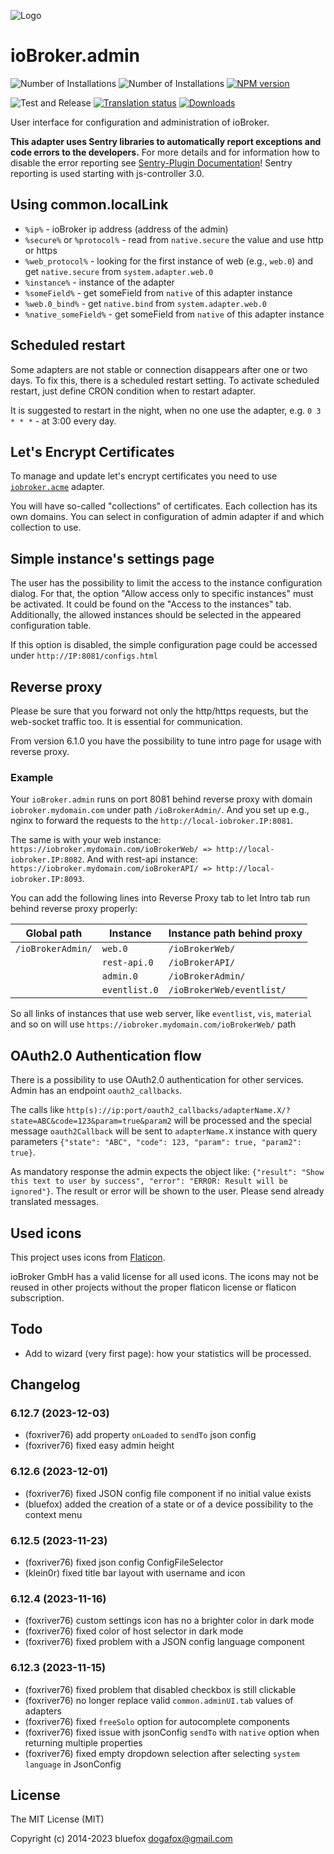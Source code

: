 ![Logo](admin/admin.png)
# ioBroker.admin

![Number of Installations](http://iobroker.live/badges/admin-installed.svg)
![Number of Installations](http://iobroker.live/badges/admin-stable.svg)
[![NPM version](http://img.shields.io/npm/v/iobroker.admin.svg)](https://www.npmjs.com/package/iobroker.admin)

![Test and Release](https://github.com/ioBroker/ioBroker.admin/workflows/Test%20and%20Release/badge.svg)
[![Translation status](https://weblate.iobroker.net/widgets/adapters/-/admin/svg-badge.svg)](https://weblate.iobroker.net/engage/adapters/?utm_source=widget)
[![Downloads](https://img.shields.io/npm/dm/iobroker.admin.svg)](https://www.npmjs.com/package/iobroker.admin)

User interface for configuration and administration of ioBroker.

**This adapter uses Sentry libraries to automatically report exceptions and code errors to the developers.** For more details and for information how to disable the error reporting see [Sentry-Plugin Documentation](https://github.com/ioBroker/plugin-sentry#plugin-sentry)! Sentry reporting is used starting with js-controller 3.0.

## Using common.localLink
- `%ip%` - ioBroker ip address (address of the admin)
- `%secure%` or `%protocol%` - read from `native.secure` the value and use http or https
- `%web_protocol%` - looking for the first instance of web (e.g., `web.0`) and get `native.secure` from `system.adapter.web.0`
- `%instance%` - instance of the adapter
- `%someField%` - get someField from `native` of this adapter instance
- `%web.0_bind%` - get `native.bind` from `system.adapter.web.0`
- `%native_someField%` - get someField from `native` of this adapter instance

## Scheduled restart
Some adapters are not stable or connection disappears after one or two days.
To fix this, there is a scheduled restart setting.
To activate scheduled restart, just define CRON condition when to restart adapter.

It is suggested to restart in the night, when no one use the adapter, e.g. `0 3 * * *` - at 3:00 every day.

## Let's Encrypt Certificates
To manage and update let's encrypt certificates you need to use [`iobroker.acme`](https://github.com/iobroker-community-adapters/ioBroker.acme) adapter.

You will have so-called "collections" of certificates. Each collection has its own domains.
You can select in configuration of admin adapter if and which collection to use.

## Simple instance's settings page
The user has the possibility to limit the access to the instance configuration dialog.
For that, the option "Allow access only to specific instances" must be activated.
It could be found on the "Access to the instances" tab.
Additionally, the allowed instances should be selected in the appeared configuration table.

If this option is disabled, the simple configuration page could be accessed under `http://IP:8081/configs.html`

## Reverse proxy
Please be sure that you forward not only the http/https requests, but the web-socket traffic too. It is essential for communication.

From version 6.1.0 you have the possibility to tune intro page for usage with reverse proxy.

### Example 
Your `ioBroker.admin` runs on port 8081 behind reverse proxy with domain `iobroker.mydomain.com` under path `/ioBrokerAdmin/`. 
And you set up e.g., nginx to forward the requests to the `http://local-iobroker.IP:8081`. 

The same is with your web instance: `https://iobroker.mydomain.com/ioBrokerWeb/ => http://local-iobroker.IP:8082`.
And with rest-api instance: `https://iobroker.mydomain.com/ioBrokerAPI/ => http://local-iobroker.IP:8093`.

You can add the following lines into Reverse Proxy tab to let Intro tab run behind reverse proxy properly:

| Global path       | Instance      | Instance path behind proxy |
|-------------------|---------------|----------------------------|
| `/ioBrokerAdmin/` | `web.0`       | `/ioBrokerWeb/`            |
|                   | `rest-api.0`  | `/ioBrokerAPI/`            |
|                   | `admin.0`     | `/ioBrokerAdmin/`          |
|                   | `eventlist.0` | `/ioBrokerWeb/eventlist/`  |

So all links of instances that use web server, like `eventlist`, `vis`, `material` and so on will use `https://iobroker.mydomain.com/ioBrokerWeb/` path

## OAuth2.0 Authentication flow
There is a possibility to use OAuth2.0 authentication for other services. Admin has an endpoint `oauth2_callbacks`. 

The calls like `http(s)://ip:port/oauth2_callbacks/adapterName.X/?state=ABC&code=123&param=true&param2` will be processed and the special message `oauth2Callback` will be sent to `adapterName.X` instance with query parameters `{"state": "ABC", "code": 123, "param": true, "param2": true}`.

As mandatory response the admin expects the object like: `{"result": "Show this text to user by success", "error": "ERROR: Result will be ignored"}`. The result or error will be shown to the user. Please send already translated messages.

## Used icons
This project uses icons from [Flaticon](https://www.flaticon.com/).

ioBroker GmbH has a valid license for all used icons.
The icons may not be reused in other projects without the proper flaticon license or flaticon subscription.

## Todo
- Add to wizard (very first page): how your statistics will be processed.

<!--
	### **WORK IN PROGRESS**
-->
## Changelog
### 6.12.7 (2023-12-03)
* (foxriver76) add property `onLoaded` to `sendTo` json config
* (foxriver76) fixed easy admin height

### 6.12.6 (2023-12-01)
* (foxriver76) fixed JSON config file component if no initial value exists
* (bluefox) added the creation of a state or of a device possibility to the context menu

### 6.12.5 (2023-11-23)
* (foxriver76) fixed json config ConfigFileSelector
* (klein0r) fixed title bar layout with username and icon

### 6.12.4 (2023-11-16)
* (foxriver76) custom settings icon has no a brighter color in dark mode
* (foxriver76) fixed color of host selector in dark mode
* (foxriver76) fixed problem with a JSON config language component

### 6.12.3 (2023-11-15)
* (foxriver76) fixed problem that disabled checkbox is still clickable
* (foxriver76) no longer replace valid `common.adminUI.tab` values of adapters
* (foxriver76) fixed `freeSolo` option for autocomplete components
* (foxriver76) fixed issue with jsonConfig `sendTo` with `native` option when returning multiple properties
* (foxriver76) fixed empty dropdown selection after selecting `system language` in JsonConfig

## License
The MIT License (MIT)

Copyright (c) 2014-2023 bluefox <dogafox@gmail.com>
